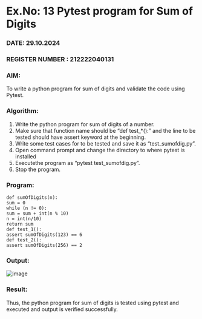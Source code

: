 # Ex.No: 13  Pytest program for Sum of Digits 

### DATE: 29.10.2024                                                                           
### REGISTER NUMBER : 212222040131
### AIM: 
To write a python program for sum of digits and validate the code using Pytest. 
### Algorithm:

1. Write the python program for sum of digits of a number. 
2. Make sure that function name should be “def test_*():” and the line to be tested 
should have assert keyword at the beginning. 
3. Write some test cases for to be tested and save it as “test_sumofdig.py”. 
4. Open command prompt and change the directory to where pytest is installed
5. Executethe program as “pytest test_sumofdig.py”. 
6. Stop the program.

### Program:
```
def sumOfDigits(n): 
sum = 0 
while (n != 0): 
sum = sum + int(n % 10) 
n = int(n/10) 
return sum 
def test_1(): 
assert sumOfDigits(123) == 6 
def test_2(): 
assert sumOfDigits(256) == 2 
```


### Output:

![image](https://github.com/user-attachments/assets/59a9550a-6022-43e1-9620-b52b7f98b2a0)


### Result:
Thus, the python program for sum of digits is tested using pytest and executed and output is verified successfully.
